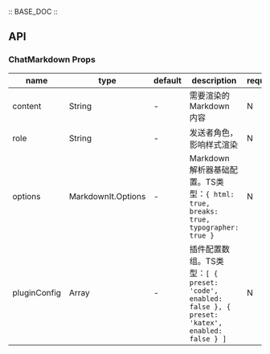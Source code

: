 :: BASE_DOC ::

## API
### ChatMarkdown Props

name | type | default | description | required
-- | -- | -- | -- | --
content | String | - | 需要渲染的 Markdown 内容 | N
role | String | - | 发送者角色，影响样式渲染 | N
options | MarkdownIt.Options | - | Markdown 解析器基础配置。TS类型：`{ html: true, breaks: true, typographer: true }` | N
pluginConfig | Array | - | 插件配置数组。TS类型：`[ { preset: 'code', enabled: false }, { preset: 'katex', enabled: false } ]` | N

